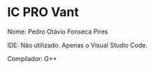﻿# IC PRO Vant

Nome: Pedro Otávio Fonseca Pires

IDE: Não utilizado. Apenas o Visual Studio Code.

Compilador: G++
